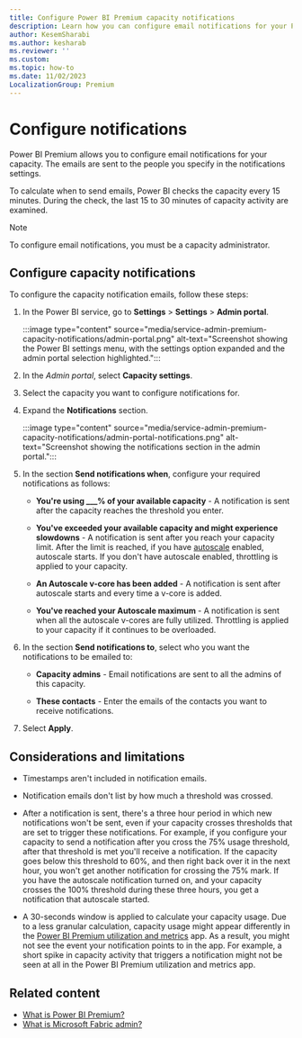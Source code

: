```yaml
---
title: Configure Power BI Premium capacity notifications
description: Learn how you can configure email notifications for your Power BI Premium capacities in the admin portal.
author: KesemSharabi
ms.author: kesharab
ms.reviewer: ''
ms.custom:
ms.topic: how-to
ms.date: 11/02/2023
LocalizationGroup: Premium
---
```


# Configure notifications

Power BI Premium allows you to configure email notifications for your capacity. The emails are sent to the people you specify in the notifications settings.

To calculate when to send emails, Power BI checks the capacity every 15 minutes. During the check, the last 15 to 30 minutes of capacity activity are examined.

>[!NOTE]
>To configure email notifications, you must be a capacity administrator.

## Configure capacity notifications

To configure the capacity notification emails, follow these steps:

1. In the Power BI service, go to **Settings** > **Settings** > **Admin portal**.

    :::image type="content" source="media/service-admin-premium-capacity-notifications/admin-portal.png" alt-text="Screenshot showing the Power BI settings menu, with the settings option expanded and the admin portal selection highlighted.":::

2. In the *Admin portal*, select **Capacity settings**.

3. Select the capacity you want to configure notifications for.

4. Expand the **Notifications** section.

    :::image type="content" source="media/service-admin-premium-capacity-notifications/admin-portal-notifications.png" alt-text="Screenshot showing the notifications section in the admin portal.":::

5. In the section **Send notifications when**, configure your required notifications as follows:

    * **You're using ___% of your available capacity** - A notification is sent after the capacity reaches the threshold you enter.

    * **You've exceeded your available capacity and might experience slowdowns** - A notification is sent after you reach your capacity limit. After the limit is reached, if you have [autoscale](/power-bi/enterprise/service-premium-auto-scale) enabled, autoscale starts. If you don't have autoscale enabled, throttling is applied to your capacity.

    * **An Autoscale v-core has been added** - A notification is sent after autoscale starts and every time a v-core is added.

    * **You've reached your Autoscale maximum** - A notification is sent when all the autoscale v-cores are fully utilized. Throttling is applied to your capacity if it continues to be overloaded.

6. In the section **Send notifications to**, select who you want the notifications to be emailed to:

    * **Capacity admins** - Email notifications are sent to all the admins of this capacity.

    * **These contacts** - Enter the emails of the contacts you want to receive notifications.

7. Select **Apply**.

## Considerations and limitations

* Timestamps aren't included in notification emails.

* Notification emails don't list by how much a threshold was crossed.

* After a notification is sent, there's a three hour period in which new notifications won't be sent, even if your capacity crosses thresholds that are set to trigger these notifications. For example, if you configure your capacity to send a notification after you cross the 75% usage threshold, after that threshold is met you'll receive a notification. If the capacity goes below this threshold to 60%, and then right back over it in the next hour, you won't get another notification for crossing the 75% mark. If you have the autoscale notification turned on, and your capacity crosses the 100% threshold during these three hours, you get a notification that autoscale started.

* A 30-seconds window is applied to calculate your capacity usage. Due to a less granular calculation, capacity usage might appear differently in the [Power BI Premium utilization and metrics](/power-bi/enterprise/service-premium-metrics-app) app. As a result, you might not see the event your notification points to in the app. For example, a short spike in capacity activity that triggers a notification might not be seen at all in the Power BI Premium utilization and metrics app.

## Related content

- [What is Power BI Premium?](/power-bi/enterprise/service-premium-what-is)
- [What is Microsoft Fabric admin?](microsoft-fabric-admin.md)

